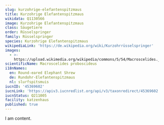 ```yaml
---
slug: kurzohrige-elefantenspitzmaus
title: Kurzohrige Elefantenspitzmaus
wikidata: Q1130566
image: Kurzohrige Elefantenspitzmaus
class: Säugetiere
order: Rüsselspringer
family: Rüsselspringer
species: Kurzohrige Elefantenspitzmaus
wikipediaLink: 'https://de.wikipedia.org/wiki/Kurzohrrüsselspringer'
images:
  - >-
    https://upload.wikimedia.org/wikipedia/commons/5/54/Macroscelides._proboscideus.6869.jpg
scientificName: Macroscelides proboscideus
i18nNames:
  en: Round-eared Elephant Shrew
  de: Rundohr-Elefantenspitzmaus
  nl: slurfspitsmuis
iucnID: '45369602'
iucnLink: 'https://apiv3.iucnredlist.org/api/v3/taxonredirect/45369602'
iucnStatus: Q211005
facility: katzenhaus
published: true
---
```


I am content.
